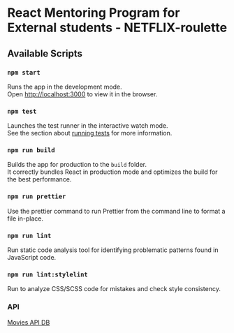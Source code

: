 # React Mentoring Program for External students - NETFLIX-roulette

## Available Scripts

### `npm start`

Runs the app in the development mode.<br />
Open [http://localhost:3000](http://localhost:3000) to view it in the browser.

### `npm test`

Launches the test runner in the interactive watch mode.<br />
See the section about [running tests](https://facebook.github.io/create-react-app/docs/running-tests) for more information.

### `npm run build`

Builds the app for production to the `build` folder.<br />
It correctly bundles React in production mode and optimizes the build for the best performance.

### `npm run prettier`

Use the prettier command to run Prettier from the command line to format a file in-place.

### `npm run lint`

Run static code analysis tool for identifying problematic patterns found in JavaScript code.

### `npm run lint:stylelint`

Run to analyze CSS/SCSS code for mistakes and check style consistency.

### API

[Movies API DB](https://reactjs-cdp.herokuapp.com/api-docs)
